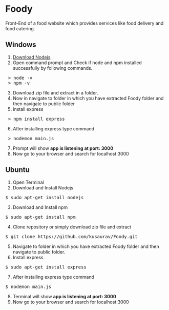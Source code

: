 # Foody
Front-End of a food website which provides services like food delivery and food catering. 
## Windows 
1. [Download Nodejs](https://nodejs.org/en/download/)
2. Open command prompt and Check if node and npm installed successfully by following commands.
 <pre> > node -v 
 > npm -v </pre>
3. Download zip file and extract in a folder.
4. Now in  navigate to folder in which you have extracted Foody folder and then navigate to public folder
5. install express 
 <pre> > npm install express </pre>
6. After installing express type command 
<pre> > nodemon main.js </pre>
7. Prompt will show **app is listening at port: 3000**
8. Now go to your browser and search for localhost:3000
 
## Ubuntu 
1. Open Terminal
2. Download and Install Nodejs 
<pre>$ sudo apt-get install nodejs </pre> 
3. Download and Install npm
<pre>$ sudo apt-get install npm </pre>  
4. Clone repository or simply download zip file and extract
<pre>$ git clone https://github.com/kusaurav/Foody.git</pre> 
5. Navigate to folder in which you have extracted Foody folder and then navigate to public folder.
6. Install express 
 <pre>$ sudo apt-get install express </pre> 
7. After installing express type command 
<pre>$ nodemon main.js </pre>
8. Terminal will show **app is listening at port: 3000**
9. Now go to your browser and search for localhost:3000
